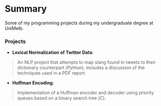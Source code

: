 # Summary #

Some of my programming projects during my undergraduate degree at UniMelb.

### Projects ###

* **Lexical Normalization of Twitter Data**: 

> An NLP project that attempts to map slang found in tweets to their dictionary counterpart (_Python_). Includes a discussion of the techniques used in a PDF report.

* **Huffman Encoding**: 

> Implementation of a Huffman encoder and decoder using priority queues based on a binary search tree (_C_).
